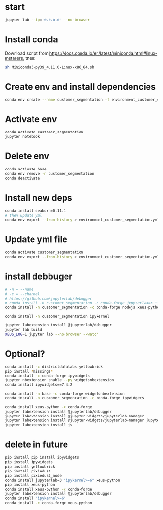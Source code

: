 # start
```sh
jupyter lab --ip='0.0.0.0' --no-browser
```

# Install conda
Download script from https://docs.conda.io/en/latest/miniconda.html#linux-installers, then:
```sh
sh Miniconda3-py39_4.11.0-Linux-x86_64.sh
```

# Create env and install dependencies
```sh
conda env create --name customer_segmentation -f environment_customer_segmentation.yml
```

# Activate env
```sh
conda activate customer_segmentation
jupyter notebook
```

# Delete env
```sh
conda activate base
conda env remove -n customer_segmentation
conda deactivate
```

# Install new deps
```sh
conda install seaborn=0.11.1
# then update yml
conda env export --from-history > environment_customer_segmentation.yml
```

# Update yml file
```sh
conda activate customer_segmentation
conda env export --from-history > environment_customer_segmentation.yml
```

# install debbuger
```sh
# -n = --name
# -c = --channel
# https://github.com/jupyterlab/debugger
# conda install -n customer_segmentation -c conda-forge jupyterlab=3 "ipykernel>=6" xeus-python
conda install -n customer_segmentation -c conda-forge nodejs xeus-python=0.8.6 ptvsd jupyterlab=2

conda install -n customer_segmentation ipykernel

jupyter labextension install @jupyterlab/debugger
jupyter lab build
XEUS_LOG=1 jupyter lab --no-browser --watch
```

# Optional?
```sh
conda install -c districtdatalabs yellowbrick
pip install *missings*
conda install -c conda-forge ipywidgets
jupyter nbextension enable --py widgetsnbextension
conda install ipywidgets==7.4.2

conda install -n base -c conda-forge widgetsnbextension
conda install -n customer_segmentation -c conda-forge ipywidgets

conda install xeus-python -c conda-forge
jupyter labextension install @jupyterlab/debugger
jupyter labextension install @jupyter-widgets/jupyterlab-manager
jupyter labextension install @jupyter-widgets/jupyterlab-manager jupyter-matplotlib
jupyter labextension install js
```

# delete in future

```sh
pip install pip install ipywidgets
pip install ipywidgets
pip install yellowbrick
pip install pixiedust
pip install pixiedust_node
conda install jupyterlab=3 "ipykernel>=6" xeus-python
pip install xeus-python
conda install xeus-python -c conda-forge
jupyter labextension install @jupyterlab/debugger
conda install "ipykernel>=6"
conda install -c conda-forge xeus-python
```
